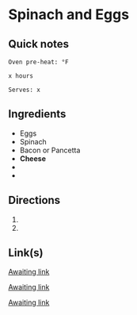 # Spinach and Eggs

## Quick notes
```
Oven pre-heat: °F 

x hours

Serves: x
```

## Ingredients
+ Eggs
+ Spinach
+ Bacon or Pancetta
+ __Cheese__
+ 
+ 


## Directions
1. 


1. 



## Link(s)
[Awaiting link](url)

[Awaiting link](url)

[Awaiting link](url)
